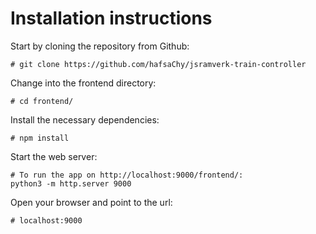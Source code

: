 # Installation instructions

Start by cloning the repository from Github:
```
# git clone https://github.com/hafsaChy/jsramverk-train-controller
```

Change into the frontend directory:
```
# cd frontend/
```

Install the necessary dependencies:
```
# npm install
```

Start the web server:
```
# To run the app on http://localhost:9000/frontend/:
python3 -m http.server 9000
```

Open your browser and point to the url:
```
# localhost:9000
```
